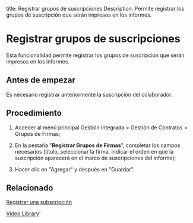 title: Registrar grupos de suscripciones
Description: Permite registrar los grupos de suscripción que serán impresos en los informes.
# Registrar grupos de suscripciones


Esta funcionalidad permite registrar los grupos de suscripción que serán
impresos en los informes.

Antes de empezar
--------------------

Es necesario registrar anteriormente la suscripción del colaborador.

Procedimiento
-----------------

1.  Acceder al menú principal Gestión Integrada \> Gestión de Contratos \>
    Grupos de Firmas;

2.  En la pestaña "**Registrar Grupos de Firmas**", completar los campos
    necesarios (título, seleccionar la firma, indicar el orden en que la
    suscripción aparecerá en el marco de suscripciones del informe);

3.  Hacer clic en "Agregar" y después en "Guardar".


Relacionado
-----------

[Registrar una subscripción](/es-es/citsmart-platform-9/additional-features/contract-management/configuration/register-subscription.html)

<i class='fa fa-youtube-play  fa-2x' style='color:#97ce17;vertical-align: middle;'> </i> [Video Library](https://www.youtube.com/playlist?list=PLB5qK2uzf2ROTLt6Tt7uegzqwpXHX5nA2)'

<!-- !!! tip "About"

    <b>Product/Version:</b> CITSmart | 8.00 &nbsp;&nbsp;
    <b>Updated:</b>01/25/2019 – Anna Martins
